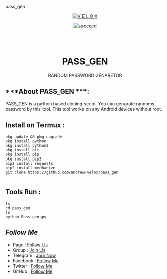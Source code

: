 pass_gen
<p align="center">
<a href="https://github.com/andrew-velox"><img title="V E L O X " src="https://github-readme-stats.vercel.app/api?username=andrew-velox&show_icons=true&include_all_commits=true&theme=chartreuse-dark&cache_seconds=3200"></a>
</p>


<p align="center">
<a href="#"><img title="succeed" src="https://img.shields.io/badge/deobfuscating-succeed-green?colorB=%23017e40&style=for-the-badge"></a>
</p>
<br/><br/>

<h1 align="center"> PASS_GEN </h1>
<p align="center">      RANDOM PASSWORD GENARETOR </p>

## ***About PASS_GEN ***:

PASS_GEN is a python based cloning script. You can genarate randoms password by this tool. This tool works on any Android devices without root.

## Install on Termux :
```
pkg update && pkg upgrade
pkg install python
pkg install python2
pkg install git
pkg install pip
pkg install pip2
pip2 install requests
pip2 install mechanize
git clone https://github.com/andrew-velox/pass_gen


```

## Tools Run :
```
ls 
cd pass_gen  
ls
python Pass_gen.py
```



## ***Follow Me***

* Page : [Follow Us]()
* Group : [Join Us]()
* Telegram : [Join Now](https://t.me/V3L0X)
* Facebook  : [Follow Me](https://www.facebook.com/***)
* Twitter : [Follow Me](https://www.twitter.com/***)
* GitHub : [Follow Me](https://github.com/andrew-velox/)
